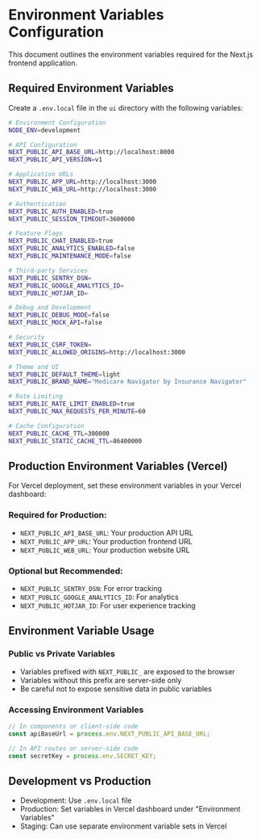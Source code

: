 # Environment Variables Configuration

This document outlines the environment variables required for the Next.js frontend application.

## Required Environment Variables

Create a `.env.local` file in the `ui` directory with the following variables:

```bash
# Environment Configuration
NODE_ENV=development

# API Configuration
NEXT_PUBLIC_API_BASE_URL=http://localhost:8000
NEXT_PUBLIC_API_VERSION=v1

# Application URLs
NEXT_PUBLIC_APP_URL=http://localhost:3000
NEXT_PUBLIC_WEB_URL=http://localhost:3000

# Authentication
NEXT_PUBLIC_AUTH_ENABLED=true
NEXT_PUBLIC_SESSION_TIMEOUT=3600000

# Feature Flags
NEXT_PUBLIC_CHAT_ENABLED=true
NEXT_PUBLIC_ANALYTICS_ENABLED=false
NEXT_PUBLIC_MAINTENANCE_MODE=false

# Third-party Services
NEXT_PUBLIC_SENTRY_DSN=
NEXT_PUBLIC_GOOGLE_ANALYTICS_ID=
NEXT_PUBLIC_HOTJAR_ID=

# Debug and Development
NEXT_PUBLIC_DEBUG_MODE=false
NEXT_PUBLIC_MOCK_API=false

# Security
NEXT_PUBLIC_CSRF_TOKEN=
NEXT_PUBLIC_ALLOWED_ORIGINS=http://localhost:3000

# Theme and UI
NEXT_PUBLIC_DEFAULT_THEME=light
NEXT_PUBLIC_BRAND_NAME="Medicare Navigator by Insurance Navigator"

# Rate Limiting
NEXT_PUBLIC_RATE_LIMIT_ENABLED=true
NEXT_PUBLIC_MAX_REQUESTS_PER_MINUTE=60

# Cache Configuration
NEXT_PUBLIC_CACHE_TTL=300000
NEXT_PUBLIC_STATIC_CACHE_TTL=86400000
```

## Production Environment Variables (Vercel)

For Vercel deployment, set these environment variables in your Vercel dashboard:

### Required for Production:
- `NEXT_PUBLIC_API_BASE_URL`: Your production API URL
- `NEXT_PUBLIC_APP_URL`: Your production frontend URL
- `NEXT_PUBLIC_WEB_URL`: Your production website URL

### Optional but Recommended:
- `NEXT_PUBLIC_SENTRY_DSN`: For error tracking
- `NEXT_PUBLIC_GOOGLE_ANALYTICS_ID`: For analytics
- `NEXT_PUBLIC_HOTJAR_ID`: For user experience tracking

## Environment Variable Usage

### Public vs Private Variables

- Variables prefixed with `NEXT_PUBLIC_` are exposed to the browser
- Variables without this prefix are server-side only
- Be careful not to expose sensitive data in public variables

### Accessing Environment Variables

```typescript
// In components or client-side code
const apiBaseUrl = process.env.NEXT_PUBLIC_API_BASE_URL;

// In API routes or server-side code
const secretKey = process.env.SECRET_KEY;
```

## Development vs Production

- Development: Use `.env.local` file
- Production: Set variables in Vercel dashboard under "Environment Variables"
- Staging: Can use separate environment variable sets in Vercel 